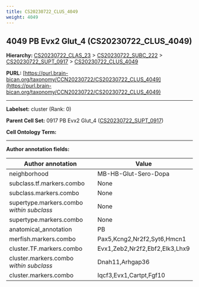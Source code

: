 ```yaml
---
title: CS20230722_CLUS_4049
weight: 4049
---
```

## 4049 PB Evx2 Glut_4 (CS20230722_CLUS_4049)
<b>Hierarchy: </b>
[CS20230722_CLAS_23](../CS20230722_CLAS_23) >
[CS20230722_SUBC_222](../CS20230722_SUBC_222) >
[CS20230722_SUPT_0917](../CS20230722_SUPT_0917) >
[CS20230722_CLUS_4049](../CS20230722_CLUS_4049)

**PURL:** [https://purl.brain-bican.org/taxonomy/CCN20230722/CS20230722_CLUS_4049](https://purl.brain-bican.org/taxonomy/CCN20230722/CS20230722_CLUS_4049)

---


**Labelset:** cluster (Rank: 0)

**Parent Cell Set:** 0917 PB Evx2 Glut_4 ([CS20230722_SUPT_0917](../CS20230722_SUPT_0917))



**Cell Ontology Term:** 

[MARKER GENES.]: #


---

[TRANSFERRED ANNOTATIONS.]: #


[AUTHOR ANNOTATION FIELDS.]: #


**Author annotation fields:**

| Author annotation | Value |
|-------------------|-------|
|neighborhood|MB-HB-Glut-Sero-Dopa|
|subclass.tf.markers.combo|None|
|subclass.markers.combo|None|
|supertype.markers.combo _within subclass_|None|
|supertype.markers.combo|None|
|anatomical_annotation|PB|
|merfish.markers.combo|Pax5,Kcng2,Nr2f2,Syt6,Hmcn1|
|cluster.TF.markers.combo|Evx1,Zeb2,Nr2f2,Ebf2,Elk3,Lhx9|
|cluster.markers.combo _within subclass_|Dnah11,Arhgap36|
|cluster.markers.combo|Iqcf3,Evx1,Cartpt,Fgf10|
